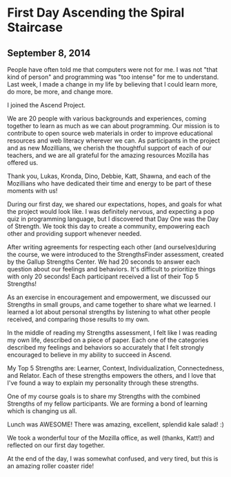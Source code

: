 # First Day Ascending the Spiral Staircase
## September 8, 2014

People have often told me that computers were not for me.  I was not "that kind of person" and programming was "too intense" for me to understand.  Last week, I made a change in my life by believing that I could learn more, do more, be more, and change more.

I joined the Ascend Project.

We are 20 people with various backgrounds and experiences, coming together to learn as much as we can about programming.  Our mission is to contribute to open source web materials in order to improve educational resources and web literacy wherever we can.  As participants in the project and as new Mozillians, we cherish the thoughtful support of each of our teachers, and we are all grateful for the amazing resources Mozilla has offered us.

Thank you, Lukas, Kronda, Dino, Debbie, Katt, Shawna, and each of the Mozillians who have dedicated their time and energy to be part of these moments with us!

During our first day, we shared our expectations, hopes, and goals for what the project would look like.  I was definitely nervous, and expecting a pop quiz in programming language, but I discovered that Day One was the Day of Strength.  We took this day to create a community, empowering each other and providing support whenever needed.

After writing agreements for respecting each other (and ourselves)during the course, we were introduced to the StrengthsFinder assessment, created by the Gallup Strengths Center.  We had 20 seconds to answer each question about our feelings and behaviors.  It's difficult to prioritize things with only 20 seconds!  Each participant received a list of their Top 5 Strengths!

As an exercise in encouragement and empowerment, we discussed our Strengths in small groups, and came together to share what we learned.  I learned a lot about personal strengths by listening to what other people received, and comparing those results to my own.

In the middle of reading my Strengths assessment, I felt like I was reading my own life, described on a piece of paper.  Each one of the categories described my feelings and behaviors so accurately that I felt strongly encouraged to believe in my ability to succeed in Ascend.

My Top 5 Strengths are: Learner, Context, Individualization, Connectedness, and Relator.  Each of these strengths empowers the others, and I love that I've found a way to explain my personality through these strengths.

One of my course goals is to share my Strengths with the combined Strengths of my fellow participants.  We are forming a bond of learning which is changing us all.

Lunch was AWESOME!  There was amazing, excellent, splendid kale salad!  :)

We took a wonderful tour of the Mozilla office, as well (thanks, Katt!) and reflected on our first day together.

At the end of the day, I was somewhat confused, and very tired, but this is an amazing roller coaster ride!